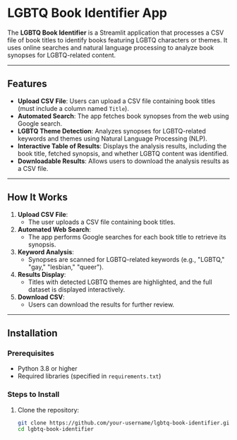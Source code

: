 # LGBTQ Book Identifier App

The **LGBTQ Book Identifier** is a Streamlit application that processes a CSV file of book titles to identify books featuring LGBTQ characters or themes. It uses online searches and natural language processing to analyze book synopses for LGBTQ-related content.

---

## Features

- **Upload CSV File**: Users can upload a CSV file containing book titles (must include a column named `Title`).
- **Automated Search**: The app fetches book synopses from the web using Google search.
- **LGBTQ Theme Detection**: Analyzes synopses for LGBTQ-related keywords and themes using Natural Language Processing (NLP).
- **Interactive Table of Results**: Displays the analysis results, including the book title, fetched synopsis, and whether LGBTQ content was identified.
- **Downloadable Results**: Allows users to download the analysis results as a CSV file.

---

## How It Works

1. **Upload CSV File**: 
   - The user uploads a CSV file containing book titles.
2. **Automated Web Search**:
   - The app performs Google searches for each book title to retrieve its synopsis.
3. **Keyword Analysis**:
   - Synopses are scanned for LGBTQ-related keywords (e.g., "LGBTQ," "gay," "lesbian," "queer").
4. **Results Display**:
   - Titles with detected LGBTQ themes are highlighted, and the full dataset is displayed interactively.
5. **Download CSV**:
   - Users can download the results for further review.

---

## Installation

### Prerequisites

- Python 3.8 or higher
- Required libraries (specified in `requirements.txt`)

### Steps to Install

1. Clone the repository:
   ```bash
   git clone https://github.com/your-username/lgbtq-book-identifier.git
   cd lgbtq-book-identifier
